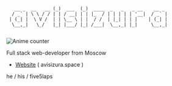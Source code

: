 ```
   __ _  __   __ (_)  ___  (_)  ____  _   _   _ __    __ _ 
  / _` | \ \ / / | | / __| | | |_  / | | | | | '__|  / _` |
 | (_| |  \ V /  | | \__ \ | |  / /  | |_| | | |    | (_| |
  \__,_|   \_/   |_| |___/ |_| /___|  \__,_| |_|     \__,_|
                                                           
```

![Anime counter](https://koibito.qweme.dev/@five5laps?length=0&scale=1) 

<p>Full stack web-developer from Moscow</p>

- [Website](https://avisizura.space) ( avisizura.space )

he / his / five5laps
